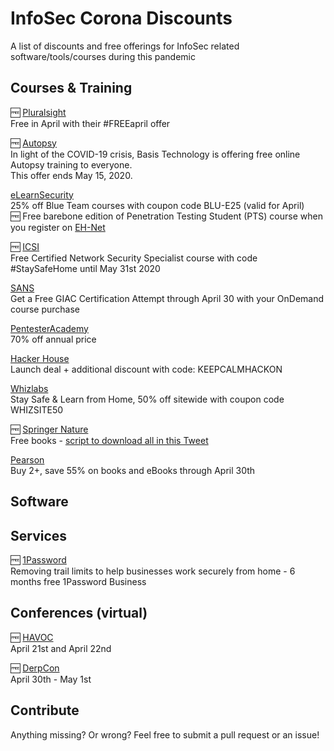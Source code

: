 # InfoSec Corona Discounts
A list of discounts and free offerings for InfoSec related software/tools/courses during this pandemic

## Courses & Training

:free: [Pluralsight](https://www.pluralsight.com/offer/2020/free-april-month)\
Free in April with their #FREEapril offer

:free: [Autopsy](https://www.autopsy.com/support/training/covid-19-free-autopsy-training/)\
In light of the COVID-19 crisis, Basis Technology is offering free online Autopsy training to everyone.\
This offer ends May 15, 2020.

[eLearnSecurity](https://forge.elearnsecurity.com/april-blue-team/)\
25% off Blue Team courses with coupon code BLU-E25 (valid for April)\
:free: Free barebone edition of Penetration Testing Student (PTS) course when you register on [EH-Net](https://www.ethicalhacker.net/register/)

:free: [ICSI](https://www.icsi.co.uk/courses/icsi-cnss-certified-network-security-specialist-covid-19)\
Free Certified Network Security Specialist course with code #StaySafeHome until May 31st 2020

[SANS](https://www.sans.org/ondemand/specials)\
Get a Free GIAC Certification Attempt through April 30 with your OnDemand course purchase

[PentesterAcademy](https://www.pentesteracademy.com/pricing)\
70% off annual price

[Hacker House](https://hacker.house/training/)\
Launch deal + additional discount with code: KEEPCALMHACKON

[Whizlabs](https://www.whizlabs.com/)\
Stay Safe & Learn from Home, 50% off sitewide with coupon code WHIZSITE50

:free: [Springer Nature](https://www.springernature.com/gp/librarians/news-events/all-news-articles/industry-news-initiatives/free-access-to-textbooks-for-institutions-affected-by-coronaviru/17855960)\
Free books - [script to download all in this Tweet](https://twitter.com/netsecfocus/status/1254406844824653825)

[Pearson](https://www.pearsonitcertification.com/store/browse/books)\
Buy 2+, save 55% on books and eBooks through April 30th

## Software

## Services

:free: [1Password](https://blog.1password.com/covid-19-response/)\
Removing trail limits to help businesses work securely from home - 6 months free 1Password Business

## Conferences (virtual)

:free: [HAVOC](https://havoc.hackersacademy.com/)\
April 21st and April 22nd

:free: [DerpCon](https://derpcon.io/index.html)\
April 30th - May 1st

## Contribute

Anything missing? Or wrong? Feel free to submit a pull request or an issue!
